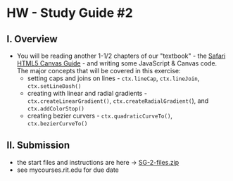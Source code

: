 # HW - Study Guide #2

## I. Overview

- You will be reading another 1-1/2 chapters of our "textbook" - the [Safari HTML5 Canvas Guide](https://developer.apple.com/library/safari/documentation/AudioVideo/Conceptual/HTML-canvas-guide/Introduction/Introduction.html) - and writing some JavaScript & Canvas code. The major concepts that will be covered in this exercise:
  - setting caps and joins on lines - `ctx.lineCap`, `ctx.lineJoin`, `ctx.setLineDash()`
  - creating with linear and radial gradients - `ctx.createLinearGradient()`, `ctx.createRadialGradient(`), and `ctx.addColorStop()`
  - creating bezier curvers - `ctx.quadraticCurveTo()`, `ctx.bezierCurveTo()`
  
## II. Submission

- the start files and instructions are here -> [SG-2-files.zip](https://github.com/tonethar/IGME-330-Master/blob/master/notes/_files/SG-2-files.zip)
- see mycourses.rit.edu for due date

